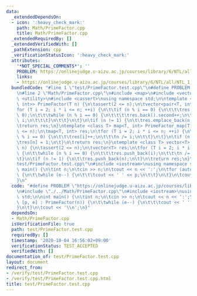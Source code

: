 ```yaml
---
data:
  _extendedDependsOn:
  - icon: ':heavy_check_mark:'
    path: Math/PrimeFactor.cpp
    title: Math/PrimeFactor.cpp
  _extendedRequiredBy: []
  _extendedVerifiedWith: []
  _pathExtension: cpp
  _verificationStatusIcon: ':heavy_check_mark:'
  attributes:
    '*NOT_SPECIAL_COMMENTS*': ''
    PROBLEM: https://onlinejudge.u-aizu.ac.jp/courses/library/6/NTL/all/NTL_1_A
    links:
    - https://onlinejudge.u-aizu.ac.jp/courses/library/6/NTL/all/NTL_1_A
  bundledCode: "#line 1 \"test/PrimeFactor.test.cpp\"\n#define PROBLEM \"https://onlinejudge.u-aizu.ac.jp/courses/library/6/NTL/all/NTL_1_A\"\
    \n#line 2 \"Math/PrimeFactor.cpp\"\n#include <map>\n#include <vector>\n#include\
    \ <utility>\n#include <cassert>\nusing namespace std;\n\ntemplate <class T> vector<pair<T,\
    \ int>> PrimeFactor(T n) {\n\tassert(2 <= n);\n\tvector<pair<T, int>> res;\n\t\
    for (T i = 2; i * i <= n; ++i) {\n\t\tif (n % i == 0) {\n\t\t\tres.emplace_back(i,\
    \ 0);\n\t\t\twhile (n % i == 0) {\n\t\t\t\tres.back().second++;\n\t\t\t\tn /=\
    \ i;\n\t\t\t}\n\t\t}\n\t}\n\tif (n != 1) {\n\t\tres.emplace_back(n, 1);\n\t}\n\
    \treturn res;\n}\ntemplate <class T> map<T, int> PrimeFactor_map(T n) {\n\tassert(2\
    \ <= n);\n\tmap<T, int> res;\n\tfor (T i = 2; i * i <= n; ++i) {\n\t\twhile (n\
    \ % i == 0) {\n\t\t\tres[i]++;\n\t\t\tn /= i;\n\t\t}\n\t}\n\tif (n != 1) {\n\t\
    \tres[n] = 1;\n\t}\n\treturn res;\n}\ntemplate <class T> vector<T> PrimeFactor_vector(T\
    \ n) {\n\tassert(2 <= n);\n\tvector<T> res;\n\tfor (T i = 2; i * i <= n; ++i)\
    \ {\n\t\twhile (n % i == 0) {\n\t\t\tres.push_back(i);\n\t\t\tn /= i;\n\t\t}\n\
    \t}\n\tif (n != 1) {\n\t\tres.push_back(n);\n\t}\n\treturn res;\n}\n#line 3 \"\
    test/PrimeFactor.test.cpp\"\n#include <iostream>\nusing namespace std;\n\nint\
    \ main() {\n\tint n;\n\tcin >> n;\n\tcout << n << ':';\n\tfor (auto [p, e] : PrimeFactor(n))\
    \ {\n\t\twhile (e--) {\n\t\t\tcout << ' ' << p;\n\t\t}\n\t}\n\tcout << '\\n';\n\
    }\n"
  code: "#define PROBLEM \"https://onlinejudge.u-aizu.ac.jp/courses/library/6/NTL/all/NTL_1_A\"\
    \n#include \"./../Math/PrimeFactor.cpp\"\n#include <iostream>\nusing namespace\
    \ std;\n\nint main() {\n\tint n;\n\tcin >> n;\n\tcout << n << ':';\n\tfor (auto\
    \ [p, e] : PrimeFactor(n)) {\n\t\twhile (e--) {\n\t\t\tcout << ' ' << p;\n\t\t\
    }\n\t}\n\tcout << '\\n';\n}"
  dependsOn:
  - Math/PrimeFactor.cpp
  isVerificationFile: true
  path: test/PrimeFactor.test.cpp
  requiredBy: []
  timestamp: '2020-10-04 16:56:02+09:00'
  verificationStatus: TEST_ACCEPTED
  verifiedWith: []
documentation_of: test/PrimeFactor.test.cpp
layout: document
redirect_from:
- /verify/test/PrimeFactor.test.cpp
- /verify/test/PrimeFactor.test.cpp.html
title: test/PrimeFactor.test.cpp
---
```

